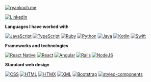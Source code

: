 [![ryankoch.me](https://img.shields.io/badge/-💜_RYANKOCH.ME-000000?style=for-the-badge)](https://ryankoch.me)


[![LinkedIn](https://custom-icon-badges.demolab.com/badge/LinkedIn-0A66C2?logo=linkedin-white&logoColor=fff)]([#](https://www.linkedin.com/in/ryan-koch13/))

**Languages I have worked with**

[![JavaScript](https://img.shields.io/badge/JavaScript-%2320232a?logo=javascript&logoColor=F7DF1E)]()
[![TypeScript](https://img.shields.io/badge/TypeScript-%2320232a?logo=typescript&logoColor=007ACC)]()
[![Ruby](https://img.shields.io/badge/Ruby-%2320232a?logo=Ruby&logoColor=8B0000)]()
[![Python](https://img.shields.io/badge/Python-%2320232a?logo=python)]()
[![Java](https://img.shields.io/badge/Java-%2320232a.svg?logo=openjdk&logoColor=f89820)]()
[![Kotlin](https://img.shields.io/badge/Kotlin-%2320232a.svg?logo=kotlin&logoColor=B125EA)]()
[![Swift](https://img.shields.io/badge/Swift-%2320232a?logo=swift&logoColor=F54A2A)]()

**Frameworks and technologies**

[![React Native](https://img.shields.io/badge/React_Native-%2320232a.svg?logo=react&logoColor=%2361DAFB)]()
[![React](https://img.shields.io/badge/React-%2320232a.svg?logo=react&logoColor=%2361DAFB)]()
[![Angular](https://img.shields.io/badge/Angular-%2320232a.svg?logo=angular&logoColor=%23DD0031)]()
[![Rails](https://img.shields.io/badge/Rails-%2320232a.svg?logo=ruby-on-rails&logoColor=%23CC0000)]()
[![NodeJS](https://img.shields.io/badge/Node.js-%2320232a?logo=node.js&logoColor=6DA55F)]()

**Standard web design**

[![CSS](https://img.shields.io/badge/CSS-%2320232a?logo=css3&logoColor=1572B6)]()
[![HTML](https://img.shields.io/badge/HTML-%2320232a.svg?logo=html5&logoColor=%23E34F26)]()
[![HTMX](https://img.shields.io/badge/HTMX-%2320232a?logo=htmx&logoColor=36C)]()
[![XML](https://img.shields.io/badge/XML-%2320232a?logo=xml&logoColor=767C52)]()
[![Bootstrap](https://img.shields.io/badge/Bootstrap-%2320232a?logo=bootstrap&logoColor=7952B3)]()
[![styled-components](https://img.shields.io/badge/styled--components-%2320232a?logo=styledcomponents&logoColor=DB7093)]()
